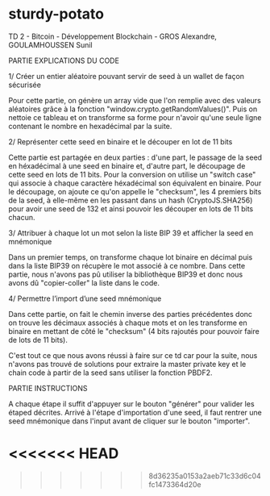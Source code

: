 # sturdy-potato
TD 2 - Bitcoin - Développement Blockchain - GROS Alexandre, GOULAMHOUSSEN Sunil


PARTIE EXPLICATIONS DU CODE


1/ Créer un entier aléatoire pouvant servir de seed à un wallet de façon sécurisée

Pour cette partie, on génère un array vide que l'on remplie avec des valeurs aléatoires grâce à la fonction "window.crypto.getRandomValues()".
Puis on nettoie ce tableau et on transforme sa forme pour n'avoir qu'une seule ligne contenant le nombre en hexadécimal par la suite.



2/ Représenter cette seed en binaire et le découper en lot de 11 bits

Cette partie est partagée en deux parties : d'une part, le passage de la seed en héxadécimal à une seed en binaire et, d'autre part, le découpage de cette seed en lots de 11 bits.
Pour la conversion on utilise un "switch case" qui associe à chaque caractère héxadécimal son équivalent en binaire.
Pour le découpage, on ajoute ce qu'on appelle le "checksum", les 4 premiers bits de la seed, à elle-même en les passant dans un hash (CryptoJS.SHA256) pour avoir une seed de 132 et ainsi pouvoir les découper en lots de 11 bits chacun.



3/ Attribuer à chaque lot un mot selon la liste BIP 39 et afficher la seed en mnémonique

Dans un premier temps, on transforme chaque lot binaire en décimal puis dans la liste BIP39 on récupère le mot associé à ce nombre.
Dans cette partie, nous n'avons pas pû utiliser la bibliothèque BIP39 et donc nous avons dû "copier-coller" la liste dans le code.


4/ Permettre l’import d’une seed mnémonique

Dans cette partie, on fait le chemin inverse des parties précédentes donc on trouve les décimaux associés à chaque mots et on les transforme en binaire en mettant de côté le "checksum" (4 bits rajoutés pour pouvoir faire de lots de 11 bits).

C'est tout ce que nous avons réussi à faire sur ce td car pour la suite, nous n'avons pas trouvé de solutions pour extraire la master private key et le chain code à partir de la seed sans utiliser la fonction PBDF2.




PARTIE INSTRUCTIONS


A chaque étape il suffit d'appuyer sur le bouton "générer" pour valider les étaped décrites.
Arrivé à l'étape d'importation d'une seed, il faut rentrer une seed mnémonique dans l'input avant de cliquer sur le bouton "importer".

<<<<<<< HEAD
=======




>>>>>>> 8d36235a0153a2aeb71c33d6c04fc1473364d20e
